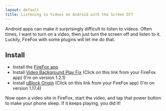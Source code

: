 ```yaml
---
layout: default
title: Listening to Videos on Android with the Screen Off
---
```


Android apps can make it surprisingly difficult to listen to videos. Often
times, I want to turn on a video, then just turn the screen off and listen to
it. Luckily, FireFox with some plugins will let me do that.

## Install

- Install the [FireFox app](https://play.google.com/store/apps/details?id=org.mozilla.firefox&hl=en_US)
- Install [Video Background Play Fix](https://addons.mozilla.org/en-US/firefox/addon/video-background-play-fix/)
  (Click on this link from your FireFox app) (I'm on version 1.2.1)
- Install [uBlock Origin](https://addons.mozilla.org/en-US/firefox/addon/ublock-origin/)
  (Click on this link from your FireFox app) (I'm on version 1.17.4)

Now open a video site in FireFox, start the video, and tap that power button to
make your phone sleep. If it keeps playing, you did it!
